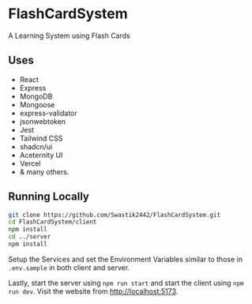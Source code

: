 # FlashCardSystem

A Learning System using Flash Cards

## Uses

* React
* Express
* MongoDB
* Mongoose
* express-validator
* jsonwebtoken
* Jest
* Tailwind CSS
* shadcn/ui
* Aceternity UI
* Vercel
* & many others.

## Running Locally

```bash
git clone https://github.com/Swastik2442/FlashCardSystem.git
cd FlashCardSystem/client
npm install
cd ../server
npm install
```

Setup the Services and set the Environment Variables similar to those in `.env.sample` in both client and server.

Lastly, start the server using `npm run start` and start the client using `npm run dev`. Visit the website from <http://localhost:5173>.
